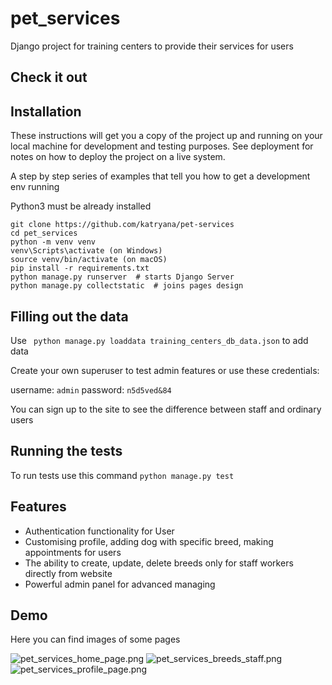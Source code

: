 # pet_services

Django project for training centers to provide their services for users

## Check it out


## Installation

These instructions will get you a copy of the project up and running on your local machine for development and testing purposes. See deployment for notes on how to deploy the project on a live system.

A step by step series of examples that tell you how to get a development env running

Python3 must be already installed

```shell
git clone https://github.com/katryana/pet-services
cd pet_services
python -m venv venv
venv\Scripts\activate (on Windows)
source venv/bin/activate (on macOS)
pip install -r requirements.txt
python manage.py runserver  # starts Django Server
python manage.py collectstatic  # joins pages design
```

## Filling out the data

Use ``` python manage.py loaddata training_centers_db_data.json``` to add data

Create your own superuser to test admin features or use these credentials:

username: ``` admin ``` 
password: ```n5d5ved&84```

You can sign up to the site to see the difference between staff and ordinary users

## Running the tests

To run tests use this command ```python manage.py test ```

## Features

* Authentication functionality for User
* Customising profile, adding dog with specific breed, making appointments for users 
* The ability to create, update, delete breeds only for staff workers directly from website
* Powerful admin panel for advanced managing

## Demo

Here you can find images of some pages

![pet_services_home_page.png](..%2F..%2FPictures%2FScreenshots%2Fpet_services_home_page.png)
![pet_services_breeds_staff.png](..%2F..%2FPictures%2FScreenshots%2Fpet_services_breeds_staff.png)
![pet_services_profile_page.png](..%2F..%2FPictures%2FScreenshots%2Fpet_services_profile_page.png)
